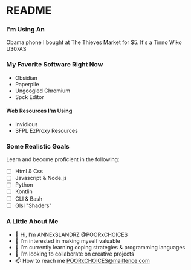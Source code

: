 # README

### I'm Using An
Obama phone I bought at The Thieves Market for $5.
It's a Tinno Wiko U307AS

### My Favorite Software Right Now
* Obsidian
* Paperpile
* Ungoogled Chromium
* Spck Editor
#### Web Resources I'm Using
* Invidious
* SFPL EzProxy Resources

### Some Realistic Goals
Learn and become proficient in the following:
- [ ] Html & Css
- [ ] Javascript & Node.js
- [ ] Python
- [ ] Kontlin
- [ ] CLI & Bash
- [ ] Glsl "Shaders"

### A Little About Me
- 👋 Hi, I’m ANNExSLANDRZ @POORxCHOICES
- 👀 I’m interested in making myself valuable
- 🌱 I’m currently learning coping strategies & programming languages
- 💞️ I’m looking to collaborate on creative projects
- 📫 How to reach me POORxCHOICES@mailfence.com

<!---
POORxCHOICES/POORxCHOICES is a ✨ special ✨ repository because its `README.md` (this file) appears on your GitHub profile.
You can click the Preview link to take a look at your changes.
--->
